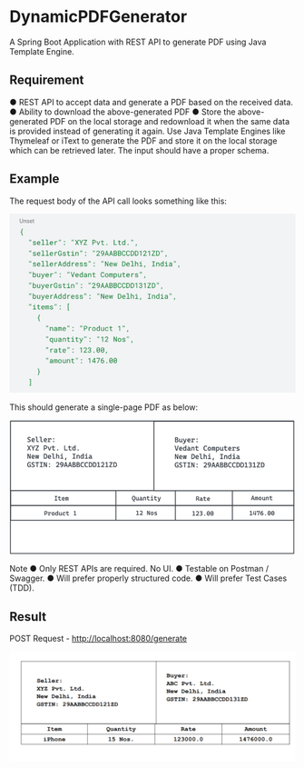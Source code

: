 # DynamicPDFGenerator

A Spring Boot Application with REST API to generate PDF using Java Template
Engine.

## Requirement

● REST API to accept data and generate a PDF based on the received data.
● Ability to download the above-generated PDF
● Store the above-generated PDF on the local storage and redownload it when the
same data is provided instead of generating it again.
Use Java Template Engines like Thymeleaf or iText to generate the PDF and store it on
the local storage which can be retrieved later. The input should have a proper schema.

## Example

The request body of the API call looks something like this:

<p align="center">
    <img src="Image/image.png" width="auto">
</p>

This should generate a single-page PDF as below:

<p align="center">
    <img src="Image/pdf.png" width="auto">
</p>

Note
● Only REST APIs are required. No UI.
● Testable on Postman / Swagger.
● Will prefer properly structured code.
● Will prefer Test Cases (TDD).

## Result

POST Request - <http://localhost:8080/generate>

<p align="center">
    <img src="Image/result.png" width="auto">
</p>
